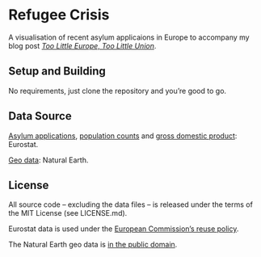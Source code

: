 Refugee Crisis
==============

A visualisation of recent asylum applicaions in Europe to accompany my blog post [_Too Little Europe, Too Little Union_](https://philippbock.de/blog/2015/09/21/refugee-crisis/).


## Setup and Building

No requirements, just clone the repository and you’re good to go.


## Data Source

[Asylum applications](http://appsso.eurostat.ec.europa.eu/nui/show.do?dataset=migr_asyappctzm),
[population counts](http://appsso.eurostat.ec.europa.eu/nui/show.do?dataset=tps00001) and
[gross domestic product](http://appsso.eurostat.ec.europa.eu/nui/show.do?dataset=nama_gdp_c): Eurostat.

[Geo data](http://www.naturalearthdata.com/downloads/50m-cultural-vectors/50m-admin-0-countries-2/): Natural Earth.


## License

All source code – excluding the data files – is released under the terms of the MIT License (see LICENSE.md).

Eurostat data is used under the [European Commission’s reuse policy](http://ec.europa.eu/geninfo/legal_notices_en.htm#copyright).

The Natural Earth geo data is [in the public domain](http://www.naturalearthdata.com/about/terms-of-use/).

